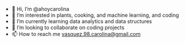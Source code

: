 - 👋 Hi, I’m @ahoycarolina
- 👀 I’m interested in plants, cooking, and machine learning, and coding
- 🌱 I’m currently learning data analytics and data structures
- 💞️ I’m looking to collaborate on coding projects
- 📫 How to reach me vasquez.98.carolina@gmail.com

<!---
ahoycarolina/ahoycarolina is a ✨ special ✨ repository because its `README.md` (this file) appears on your GitHub profile.
You can click the Preview link to take a look at your changes.
--->
